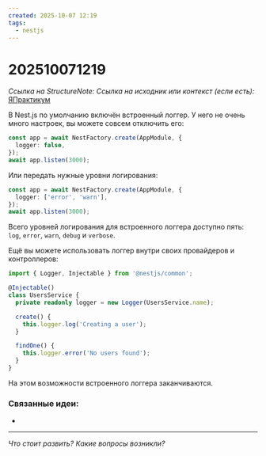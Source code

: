 ```yaml
---
created: 2025-10-07 12:19
tags:
  - nestjs
---
```

# 202510071219
*Ссылка на StructureNote:*
*Ссылка на исходник или контекст (если есть):* [ЯПрактикум](https://practicum.yandex.ru/trainer/backend-nodejs/lesson/2d1e1537-8eaf-410d-b0d1-bd17aefcd137/)


В Nest.js по умолчанию включён встроенный логгер. У него не очень много настроек, вы можете совсем отключить его:
```ts
const app = await NestFactory.create(AppModule, {
  logger: false,
});
await app.listen(3000);
```
Или передать нужные уровни логирования:
```ts
const app = await NestFactory.create(AppModule, {
  logger: ['error', 'warn'],
});
await app.listen(3000);
```
Всего уровней логирования для встроенного логгера доступно пять: `log`, `error`, `warn`, `debug` и `verbose`.

Ещё вы можете использовать логгер внутри своих провайдеров и контроллеров:
```ts
import { Logger, Injectable } from '@nestjs/common';

@Injectable()
class UsersService {
  private readonly logger = new Logger(UsersService.name);

  create() {
    this.logger.log('Creating a user');
  }

  findOne() {
    this.logger.error('No users found');
  }
}
```
На этом возможности встроенного логгера заканчиваются. 
### Связанные идеи:
* 
---

*Что стоит развить? Какие вопросы возникли?*